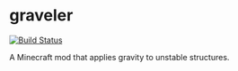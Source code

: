 # graveler

[![Build Status](https://travis-ci.com/skippi/graveler.svg?branch=1.12.2)](https://travis-ci.com/skippi/graveler)

A Minecraft mod that applies gravity to unstable structures.
